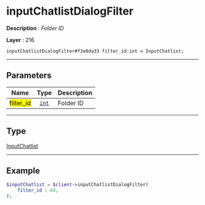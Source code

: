 # inputChatlistDialogFilter

**Description** : *Folder ID*

**Layer** : 216

```tl
inputChatlistDialogFilter#f3e0da33 filter_id:int = InputChatlist;
```

---

## Parameters

| Name | Type | Description |
| :---: | :---: | :--- |
| <mark>filter_id</mark> | [`int`](type/int) | Folder ID |

---

## Type

[InputChatlist](type/InputChatlist)

---

## Example

```php
$inputChatlist = $client->inputChatlistDialogFilter(
	filter_id : 64,
);
```